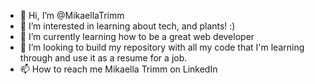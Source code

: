 - 👋 Hi, I’m @MikaellaTrimm
- 👀 I’m interested in learning about tech, and plants! :)
- 🌱 I’m currently learning how to be a great web developer
- 💞️ I’m looking to build my repository with all my code that I'm learning through and use it as a resume for a job.
- 📫 How to reach me Mikaella Trimm on LinkedIn

<!---
MikaellaTrimm/MikaellaTrimm is a ✨ special ✨ repository because its `README.md` (this file) appears on your GitHub profile.
You can click the Preview link to take a look at your changes.
--->
